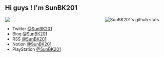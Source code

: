 ## Hi guys ! I'm SunBK201

<img align="right" src="https://github-readme-stats.vercel.app/api/top-langs?username=SunBK201&hide=html,css&layout=compact&show_icons=true&hide_border=false&theme=omni" alt="SunBK201's github stats"/>

<a href="https://www.sunbk201.site"><img src="https://hits.seeyoufarm.com/api/count/incr/badge.svg?url=https%3A%2F%2Fgithub.com%2FSunBK201&count_bg=%2379C83D&title_bg=%23555555&icon=github.svg&icon_color=%23E7E7E7&title=SunBK201&edge_flat=false"/></a>

- Twitter [@SunBK201](https://twitter.com/SunBK201)
- Blog [@SunBK201](https://blog.sunbk201.site/)
- RSS [@SunBK201](https://blog.sunbk201.site/feed)
- Notion [@SunBK201](https://sunbk201public.notion.site/SunBK201-3f6694cf467e4ef6ba0f07717ffb5a13)
- PlayStation [@SunBK201](https://psnprofiles.com/SunBK201)

<!-- ![Anurag's github stats](https://github-readme-stats.vercel.app/api/top-langs/?username=SunBK201&hide=html,css&layout=compact&show_icons=true&hide_border=false&theme=omni) -->

